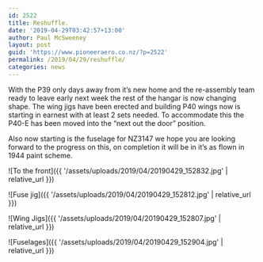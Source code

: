 ```yaml
---
id: 2522
title: Reshuffle.
date: '2019-04-29T03:42:57+13:00'
author: Paul McSweeney
layout: post
guid: 'https://www.pioneeraero.co.nz/?p=2522'
permalink: /2019/04/29/reshuffle/
categories: news
---
```


With the P39 only days away from it’s new home and the re-assembly team ready to leave early next week the rest of the hangar is now changing shape. The wing jigs have been erected and building P40 wings now is starting in earnest with at least 2 sets needed. To accommodate this the P40-E has been moved into the “next out the door” position.

Also now starting is the fuselage for NZ3147 we hope you are looking forward to the progress on this, on completion it will be in it’s as flown in 1944 paint scheme.

![To the front]({{ '/assets/uploads/2019/04/20190429_152832.jpg' | relative_url }})

![Fuse jig]({{ '/assets/uploads/2019/04/20190429_152812.jpg' | relative_url }})

![Wing Jigs]({{ '/assets/uploads/2019/04/20190429_152807.jpg' | relative_url }})

![Fuselages]({{ '/assets/uploads/2019/04/20190429_152904.jpg' | relative_url }})
